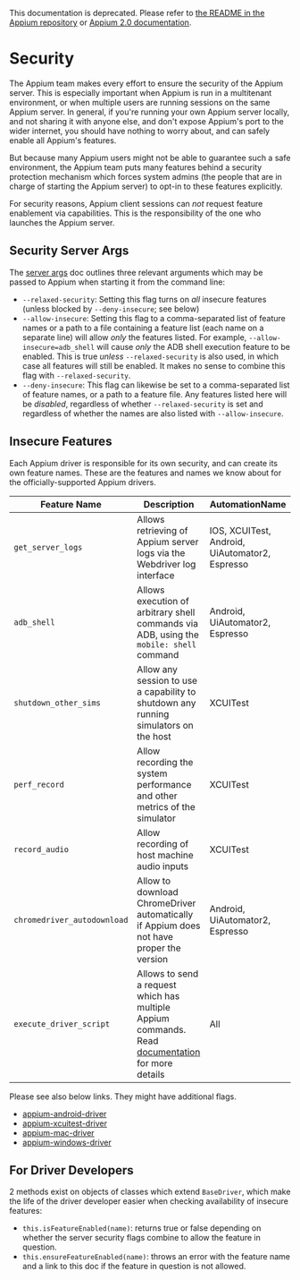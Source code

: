 This documentation is deprecated. Please refer to [the README in the Appium repository](https://github.com/appium/appium) or [Appium 2.0 documentation](http://appium.io/).

# Security

The Appium team makes every effort to ensure the security of the Appium server. This is especially important when Appium is run in a multitenant environment, or when multiple users are running sessions on the same Appium server. In general, if you're running your own Appium server locally, and not sharing it with anyone else, and don't expose Appium's port to the wider internet, you should have nothing to worry about, and can safely enable all Appium's features.

But because many Appium users might not be able to guarantee such a safe environment, the Appium team puts many features behind a security protection mechanism which forces system admins (the people that are in charge of starting the Appium server) to opt-in to these features explicitly.

For security reasons, Appium client sessions can _not_ request feature enablement via capabilities. This is the responsibility of the one who launches the Appium server.

## Security Server Args

The [server args](/docs/en/writing-running-appium/server-args.md) doc outlines three relevant arguments which may be passed to Appium when starting it from the command line:

* `--relaxed-security`: Setting this flag turns on _all_ insecure features (unless blocked by `--deny-insecure`; see below)
* `--allow-insecure`: Setting this flag to a comma-separated list of feature names or a path to a file containing a feature list (each name on a separate line) will allow _only_ the features listed. For example, `--allow-insecure=adb_shell` will cause _only_ the ADB shell execution feature to be enabled. This is true _unless_ `--relaxed-security` is also used, in which case all features will still be enabled. It makes no sense to combine this flag with `--relaxed-security`.
* `--deny-insecure`: This flag can likewise be set to a comma-separated list of feature names, or a path to a feature file. Any features listed here will be _disabled_, regardless of whether `--relaxed-security` is set and regardless of whether the names are also listed with `--allow-insecure`.

## Insecure Features

Each Appium driver is responsible for its own security, and can create its own feature names. These are the features and names we know about for the officially-supported Appium drivers.

|Feature Name|Description|AutomationName|
|------------|-----------|-------|
|`get_server_logs`|Allows retrieving of Appium server logs via the Webdriver log interface|IOS, XCUITest, Android, UiAutomator2, Espresso|
|`adb_shell`|Allows execution of arbitrary shell commands via ADB, using the `mobile: shell` command|Android, UiAutomator2, Espresso|
|`shutdown_other_sims`|Allow any session to use a capability to shutdown any running simulators on the host|XCUITest|
|`perf_record`|Allow recording the system performance and other metrics of the simulator|XCUITest|
|`record_audio`|Allow recording of host machine audio inputs|XCUITest|
|`chromedriver_autodownload`|Allow to download ChromeDriver automatically if Appium does not have proper the version |Android, UiAutomator2, Espresso|
|`execute_driver_script`| Allows to send a request which has multiple Appium commands. Read [documentation](https://github.com/appium/appium/blob/master/docs/en/commands/session/execute-driver.md) for more details|All|

Please see also below links. They might have additional flags.

- [appium-android-driver](https://github.com/appium/appium-android-driver#opt-in-features-with-security-risk)
- [appium-xcuitest-driver](https://github.com/appium/appium-xcuitest-driver#opt-in-features-with-security-risk)
- [appium-mac-driver](https://github.com/appium/appium-mac-driver#opt-in-features-with-security-risk)
- [appium-windows-driver](https://github.com/appium/appium-windows-driver#power-shell-commands-execution)

## For Driver Developers

2 methods exist on objects of classes which extend `BaseDriver`, which make the life of the driver developer easier when checking availability of insecure features:

* `this.isFeatureEnabled(name)`: returns true or false depending on whether the server security flags combine to allow the feature in question.
* `this.ensureFeatureEnabled(name)`: throws an error with the feature name and a link to this doc if the feature in question is not allowed.

